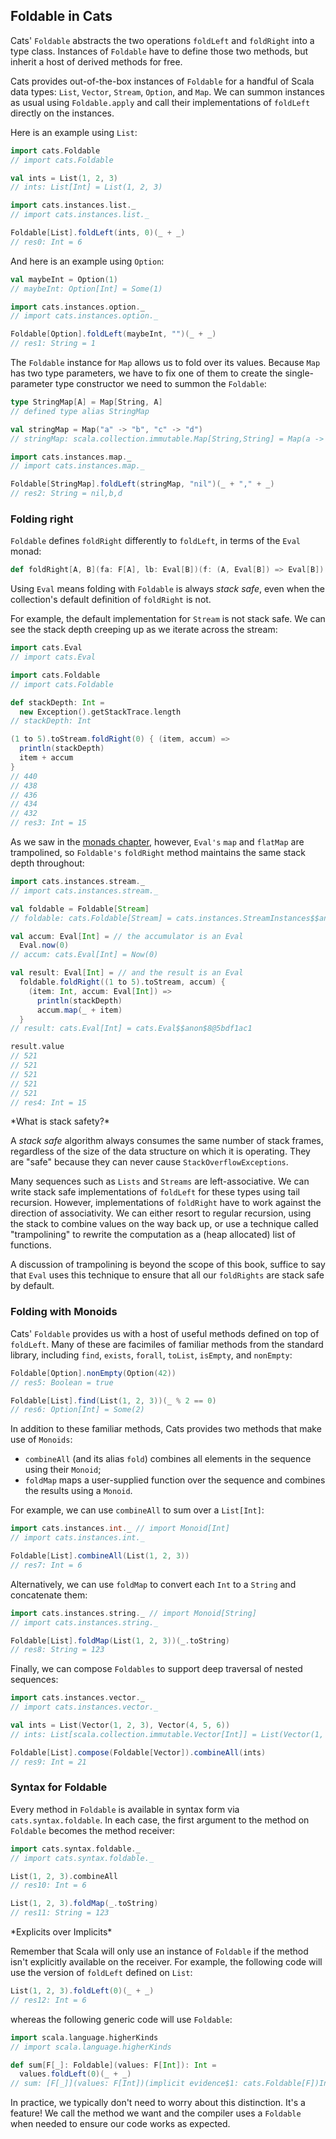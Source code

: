 ## Foldable in Cats

Cats' `Foldable` abstracts the two operations `foldLeft` and `foldRight` into a type class.
Instances of `Foldable` have to define those two methods,
but inherit a host of derived methods for free.

Cats provides out-of-the-box instances of `Foldable` for a handful of Scala data types:
`List`, `Vector`, `Stream`, `Option`, and `Map`.
We can summon instances as usual using `Foldable.apply`
and call their implementations of `foldLeft` directly on the instances.

Here is an example using `List`:

```scala
import cats.Foldable
// import cats.Foldable

val ints = List(1, 2, 3)
// ints: List[Int] = List(1, 2, 3)

import cats.instances.list._
// import cats.instances.list._

Foldable[List].foldLeft(ints, 0)(_ + _)
// res0: Int = 6
```

And here is an example using `Option`:

```scala
val maybeInt = Option(1)
// maybeInt: Option[Int] = Some(1)

import cats.instances.option._
// import cats.instances.option._

Foldable[Option].foldLeft(maybeInt, "")(_ + _)
// res1: String = 1
```

The `Foldable` instance for `Map` allows us to fold over its values.
Because `Map` has two type parameters,
we have to fix one of them to create the single-parameter type constructor
we need to summon the `Foldable`:

```scala
type StringMap[A] = Map[String, A]
// defined type alias StringMap

val stringMap = Map("a" -> "b", "c" -> "d")
// stringMap: scala.collection.immutable.Map[String,String] = Map(a -> b, c -> d)

import cats.instances.map._
// import cats.instances.map._

Foldable[StringMap].foldLeft(stringMap, "nil")(_ + "," + _)
// res2: String = nil,b,d
```

### Folding right

`Foldable` defines `foldRight` differently to `foldLeft`,
in terms of the `Eval` monad:

```scala
def foldRight[A, B](fa: F[A], lb: Eval[B])(f: (A, Eval[B]) => Eval[B]): Eval[B]
```

Using `Eval` means folding with `Foldable` is always *stack safe*,
even when the collection's default definition of `foldRight` is not.

For example, the default implementation for `Stream` is not stack safe.
We can see the stack depth creeping up as we iterate across the stream:

```scala
import cats.Eval
// import cats.Eval

import cats.Foldable
// import cats.Foldable

def stackDepth: Int =
  new Exception().getStackTrace.length
// stackDepth: Int

(1 to 5).toStream.foldRight(0) { (item, accum) =>
  println(stackDepth)
  item + accum
}
// 440
// 438
// 436
// 434
// 432
// res3: Int = 15
```

As we saw in the [monads chapter](#eval), however,
`Eval's` `map` and `flatMap` are trampolined,
so `Foldable's` `foldRight` method maintains the same stack depth throughout:

```scala
import cats.instances.stream._
// import cats.instances.stream._

val foldable = Foldable[Stream]
// foldable: cats.Foldable[Stream] = cats.instances.StreamInstances$$anon$1@7689b4e1

val accum: Eval[Int] = // the accumulator is an Eval
  Eval.now(0)
// accum: cats.Eval[Int] = Now(0)

val result: Eval[Int] = // and the result is an Eval
  foldable.foldRight((1 to 5).toStream, accum) {
    (item: Int, accum: Eval[Int]) =>
      println(stackDepth)
      accum.map(_ + item)
  }
// result: cats.Eval[Int] = cats.Eval$$anon$8@5bdf1ac1

result.value
// 521
// 521
// 521
// 521
// 521
// res4: Int = 15
```

<div class="callout callout-info">
*What is stack safety?*

A *stack safe* algorithm always consumes the same number of stack frames,
regardless of the size of the data structure on which it is operating.
They are "safe" because they can never cause `StackOverflowExceptions`.

Many sequences such as `Lists` and `Streams` are left-associative.
We can write stack safe implementations of `foldLeft`
for these types using tail recursion.
However, implementations of `foldRight`
have to work against the direction of associativity.
We can either resort to regular recursion,
using the stack to combine values on the way back up,
or use a technique called "trampolining"
to rewrite the computation as a (heap allocated) list of functions.

A discussion of trampolining is beyond the scope of this book,
suffice to say that `Eval` uses this technique
to ensure that all our `foldRights` are stack safe by default.
</div>

### Folding with Monoids

Cats' `Foldable` provides us with a host of useful methods defined on top of `foldLeft`.
Many of these are facimiles of familiar methods from the standard library,
including `find`, `exists`, `forall`, `toList`, `isEmpty`, and `nonEmpty`:

```scala
Foldable[Option].nonEmpty(Option(42))
// res5: Boolean = true

Foldable[List].find(List(1, 2, 3))(_ % 2 == 0)
// res6: Option[Int] = Some(2)
```

In addition to these familiar methods,
Cats provides two methods that make use of `Monoids`:

- `combineAll` (and its alias `fold`) combines all elements in the sequence using their `Monoid`;
- `foldMap` maps a user-supplied function over the sequence and combines the results using a `Monoid`.

For example, we can use `combineAll` to sum over a `List[Int]`:

```scala
import cats.instances.int._ // import Monoid[Int]
// import cats.instances.int._

Foldable[List].combineAll(List(1, 2, 3))
// res7: Int = 6
```

Alternatively, we can use `foldMap` to convert each `Int` to a `String` and concatenate them:

```scala
import cats.instances.string._ // import Monoid[String]
// import cats.instances.string._

Foldable[List].foldMap(List(1, 2, 3))(_.toString)
// res8: String = 123
```

Finally, we can compose `Foldables` to support deep traversal of nested sequences:

```scala
import cats.instances.vector._
// import cats.instances.vector._

val ints = List(Vector(1, 2, 3), Vector(4, 5, 6))
// ints: List[scala.collection.immutable.Vector[Int]] = List(Vector(1, 2, 3), Vector(4, 5, 6))

Foldable[List].compose(Foldable[Vector]).combineAll(ints)
// res9: Int = 21
```

### Syntax for Foldable

Every method in `Foldable` is available in syntax form via `cats.syntax.foldable`.
In each case, the first argument to the method on `Foldable` becomes the method receiver:

```scala
import cats.syntax.foldable._
// import cats.syntax.foldable._

List(1, 2, 3).combineAll
// res10: Int = 6

List(1, 2, 3).foldMap(_.toString)
// res11: String = 123
```

<div class="callout callout-info">
*Explicits over Implicits*

Remember that Scala will only use an instance of `Foldable`
if the method isn't explicitly available on the receiver.
For example, the following code will use the version of `foldLeft` defined on `List`:

```scala
List(1, 2, 3).foldLeft(0)(_ + _)
// res12: Int = 6
```

whereas the following generic code will use `Foldable`:

```scala
import scala.language.higherKinds
// import scala.language.higherKinds

def sum[F[_]: Foldable](values: F[Int]): Int =
  values.foldLeft(0)(_ + _)
// sum: [F[_]](values: F[Int])(implicit evidence$1: cats.Foldable[F])Int
```

In practice, we typically don't need to worry about this distinction. It's a feature!
We call the method we want and the compiler uses a `Foldable` when needed
to ensure our code works as expected.
</div>
